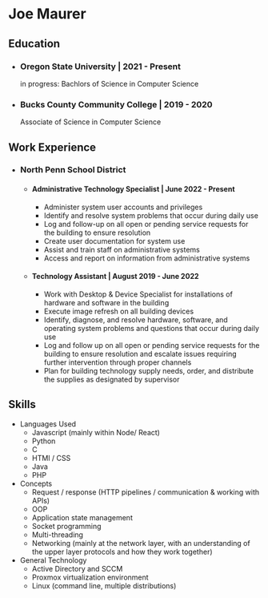 # Joe Maurer

## Education

* ### Oregon State University | 2021 - Present
  in progress: Bachlors of Science in Computer Science
  
* ### Bucks County Community College | 2019 - 2020
  Associate of Science in Computer Science

## Work Experience

* ### North Penn School District
  * #### Administrative Technology Specialist | June 2022 - Present
    * Administer system user accounts and privileges
    * Identify and resolve system problems that occur during daily use
    * Log and follow-up on all open or pending service requests for the building to ensure resolution
    * Create user documentation for system use
    * Assist and train staff on administrative systems
    * Access and report on information from administrative systems
  * #### Technology Assistant | August 2019 - June 2022
    * Work with Desktop & Device Specialist for installations of hardware and software in the building
    * Execute image refresh on all building devices
    * Identify, diagnose, and resolve hardware, software, and operating system problems and questions that occur during daily use
    * Log and follow up on all open or pending service requests for the building to ensure resolution and escalate issues requiring further intervention through proper channels
    * Plan for building technology supply needs, order, and distribute the supplies as designated by supervisor

## Skills
  * Languages Used
    * Javascript (mainly within Node/ React)
    * Python
    * C
    * HTMl / CSS
    * Java
    * PHP
  * Concepts
    * Request / response (HTTP pipelines / communication & working with APIs)
    * OOP
    * Application state management
    * Socket programming
    * Multi-threading
    * Networking (mainly at the network layer, with an understanding of the upper layer protocols and how they work together)  
  * General Technology
    * Active Directory and SCCM
    * Proxmox virtualization environment
    * Linux (command line, multiple distributions)
